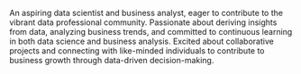 An aspiring data scientist and business analyst, eager to contribute to the vibrant data professional community.
Passionate about deriving insights from data, analyzing business trends, and committed to continuous learning
in both data science and business analysis. Excited about collaborative projects and connecting with like-minded
individuals to contribute to business growth through data-driven decision-making.
